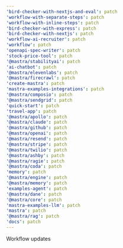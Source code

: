 ```yaml
---
'bird-checker-with-nextjs-and-eval': patch
'workflow-with-separate-steps': patch
'workflow-with-inline-steps': patch
'bird-checker-with-express': patch
'bird-checker-with-nextjs': patch
'workflow-ai-recruiter': patch
'workflow': patch
'openapi-spec-writer': patch
'stock-price-tool': patch
'@mastra/stabilityai': patch
'ai-chatbot': patch
'@mastra/elevenlabs': patch
'@mastra/firecrawl': patch
'create-mastra': patch
'mastra-examples-integrations': patch
'@mastra/composio': patch
'@mastra/sendgrid': patch
'quick-start': patch
'travel-app': patch
'@mastra/apollo': patch
'@mastra/claude': patch
'@mastra/github': patch
'@mastra/openai': patch
'@mastra/resend': patch
'@mastra/stripe': patch
'@mastra/twilio': patch
'@mastra/ashby': patch
'@mastra/ragie': patch
'@mastra/coda': patch
'memory': patch
'@mastra/engine': patch
'@mastra/memory': patch
'examples-agent': patch
'@mastra/dane': patch
'@mastra/core': patch
'mastra-examples-llm': patch
'mastra': patch
'@mastra/rag': patch
'docs': patch
---
```


Workflow updates
